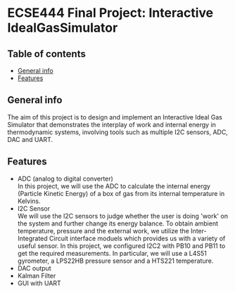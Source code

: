 # ECSE444 Final Project: Interactive IdealGasSimulator
## Table of contents
* [General info](#general-info)
* [Features](#features)
## General info
The aim of this project is to design and implement an Interactive Ideal Gas Simulator that demonstrates the interplay of work and internal energy in thermodynamic systems, involving tools such as multiple I2C sensors, ADC, DAC and UART.
## Features
* ADC (analog to digital converter)\
In this project, we will use the ADC to calculate the internal energy (Particle Kinetic Energy) of a box of gas from its internal temperature in Kelvins.
* I2C Sensor\
We will use the I2C sensors to judge whether the user is doing 'work' on the system and further change its energy balance. To obtain ambient temperature, pressure and the external work, we utilize the Inter-Integrated Circuit interface moduels which provides us with a variety of useful sensor. In this project, we configured I2C2 with PB10 and PB11 to get the required measurements. In particular, we will use a L4S51 gyrometer, a LPS22HB pressure sensor and a HTS221 temperature.
* DAC output
* Kalman Filter
* GUI with UART
